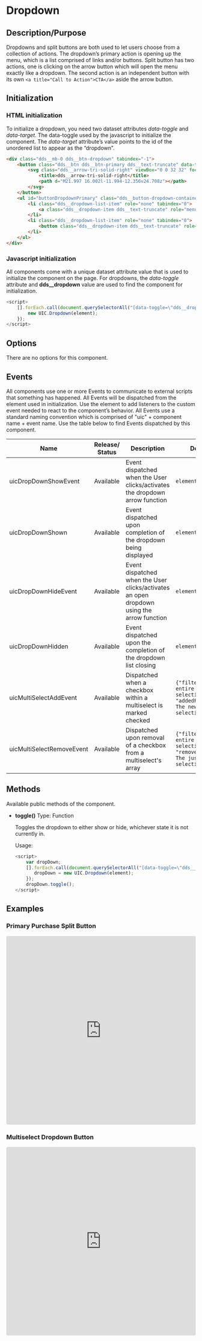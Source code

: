 # Dropdown

## Description/Purpose

Dropdowns and split buttons are both used to let users choose from a collection of actions. The dropdown’s primary action is opening up the  menu, which is a list comprised of links and/or buttons. Split button has two actions, one is clicking on the  arrow button which will open  the  menu  exactly like a dropdown. The second action is  an independent button with its own `<a title="Call to Action">CTA</a>` aside  the  arrow button.

## Initialization

### HTML initialization

To initialize a dropdown, you need two dataset attributes *data-toggle* and *data-target*. The data-toggle used by the javascript  to initialize the component. The  *data-target* attribute’s value points to the id of the unordered list to appear as the “dropdown”.

```HTML
<div class="dds__mb-0 dds__btn-dropdown" tabindex="-1">
    <button class="dds__btn dds__btn-primary dds__text-truncate" data-toggle="dds__dropdown" data-target="#buttonDropdownPrimary" tabindex="0" aria-expanded="false" aria-controls="buttonDropdownPrimary"> Primary Dropdown Button
        <svg class="dds__arrow-tri-solid-right" viewBox="0 0 32 32" focusable="false" aria-hidden="true">
            <title>dds__arrow-tri-solid-right</title>
            <path d="M21.997 16.002l-11.994-12.356v24.708z"></path>
        </svg>
    </button>
    <ul id="buttonDropdownPrimary" class="dds__button-dropdown-container dds__collapse" role="menu">
        <li class="dds__dropdown-list-item" role="none" tabindex="0">
            <a class="dds__dropdown-item dds__text-truncate" role="menuitem" href="#" tabindex="-1" >Secondary Link</a>
        </li>
        <li class="dds__dropdown-list-item" role="none" tabindex="0">
            <button class="dds__dropdown-item dds__text-truncate" role="menuitem" onclick="javascript: void(0);" tabindex="-1" >Tertiary Button</button>
        </li>
    </ul>
</div>
```

### Javascript initialization

All components come with a unique dataset attribute  value that  is used to initialize the component on the page. For dropdowns, the *data-toggle* attribute and **dds__dropdown** value are used to find  the component for initialization.

```javascript
<script>
    [].forEach.call(document.querySelectorAll("[data-toggle=\"dds__dropdown\"]"), function(element) {
        new UIC.Dropdown(element);
    });
</script>
```

## Options

 There are no options for this component.

## Events

All components use one or more Events to communicate to external scripts that something has happened. All Events will be dispatched from the element used in initialization. Use the element to add listeners to the custom event needed to react to the component’s behavior. All Events use a standard naming convention which is comprised of "uic" + component name + event name. Use the table below to find Events dispatched by this component.

Name | Release/ Status | Description | Details
--- | --- | --- | ---
uicDropDownShowEvent | Available | Event dispatched when the User clicks/activates the dropdown arrow function | `element`
uicDropDownShown | Available | Event dispatched upon completion of the dropdown being displayed | `element`
uicDropDownHideEvent | Available | Event dispatched when the User clicks/activates an open dropdown using the arrow function | `element`
uicDropDownHidden | Available | Event dispatched upon the completion of the dropdown list closing | `element`
uicMultiSelectAddEvent | Available | Dispatched when a checkbox within a multiselect is marked checked | `{"filters": The entire array of selections, "addedFilter": The newly-added selection}`
uicMultiSelectRemoveEvent | Available | Dispatched upon removal of a checkbox from a multiselect's array | `{"filters": The entire array of selections, "removedFilter": The just-removed selection}`

## Methods

Available public methods of the component.

- **toggle()**
    Type: Function

    Toggles the dropdown to either show or hide, whichever state it is not currently in.

    Usage:

    ```javascript
    <script>
        var dropDown;
        [].forEach.call(document.querySelectorAll("[data-toggle=\"dds__dropdown\"]"), function(element) {
           dropDown = new UIC.Dropdown(element);
        });
        dropDown.toggle();
    </script>
    ```

## Examples

### Primary Purchase Split Button

<iframe
     src="https://codesandbox.io/embed/github/DDS-DLS/sandboxes/tree/master/?fontsize=14&hidenavigation=1&initialpath=%3Fdoc%3Ddropdown-primary&module=%2Fsrc%2Fcomponents%2Fdropdown-primary.txt&theme=dark&view=preview"
     style="width:100%; height:500px; border:0; border-radius: 4px; overflow:hidden;"
     title="CodeSandbox instance of DLS components"
     allow="accelerometer; ambient-light-sensor; camera; encrypted-media; geolocation; gyroscope; hid; microphone; midi; payment; usb; vr"
     sandbox="allow-forms allow-modals allow-popups allow-presentation allow-same-origin allow-scripts"
   ></iframe>

### Multiselect Dropdown Button

<iframe
     src="https://codesandbox.io/embed/github/DDS-DLS/sandboxes/tree/master/?fontsize=14&hidenavigation=1&initialpath=%3Fdoc%3Ddropdown-multiselect&module=%2Fsrc%2Fcomponents%2Fdropdown-multiselect.txt&theme=dark&view=preview"
     style="width:100%; height:500px; border:0; border-radius: 4px; overflow:hidden;"
     title="CodeSandbox instance of DLS components"
     allow="accelerometer; ambient-light-sensor; camera; encrypted-media; geolocation; gyroscope; hid; microphone; midi; payment; usb; vr"
     sandbox="allow-forms allow-modals allow-popups allow-presentation allow-same-origin allow-scripts"
   ></iframe>
